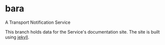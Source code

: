 bara
====

A Transport Notification Service

This branch holds data for the Service's documentation site. The site is
 built using [jekyll](https://jekyllrb.com).
